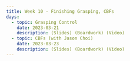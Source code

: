 ```yaml
---
title: Week 10 - Finishing Grasping, CBFs
days:
  - topic: Grasping Control
    date: 2023-03-21
    description: (Slides) (Boardwork) (Video)
  - topic: CBFs (with Jason Choi)
    date: 2023-03-23
    description: (Slides) (Boardwork) (Video)
---
```



<a id="Week12"></a>
